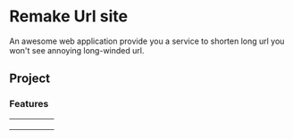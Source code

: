 # Remake Url site
An awesome web application provide you a service to shorten long url you won't see annoying long-winded url.

## Project 

### Features

|   |   |   |   |   |
|---|---|---|---|---|
|   |   |   |   |   |
|   |   |   |   |   |
|   |   |   |   |   |
